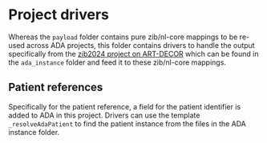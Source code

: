 # Project drivers

Whereas the `payload` folder contains pure zib/nl-core mappings to be re-used across ADA projects, this folder contains drivers to handle the output specifically from the [zib2024 project on ART-DECOR](https://decor.nictiz.nl/ada/modules/index-admin.xquery?app=zib2024-prerelease&language=nl-NL&validate=false) which can be found in the `ada_instance` folder and feed it to these zib/nl-core mappings.

## Patient references
Specifically for the patient reference, a field for the patient identifier is added to ADA in this project. Drivers can use the template `_resolveAdaPatient` to find the patient instance from the files in the ADA instance folder.